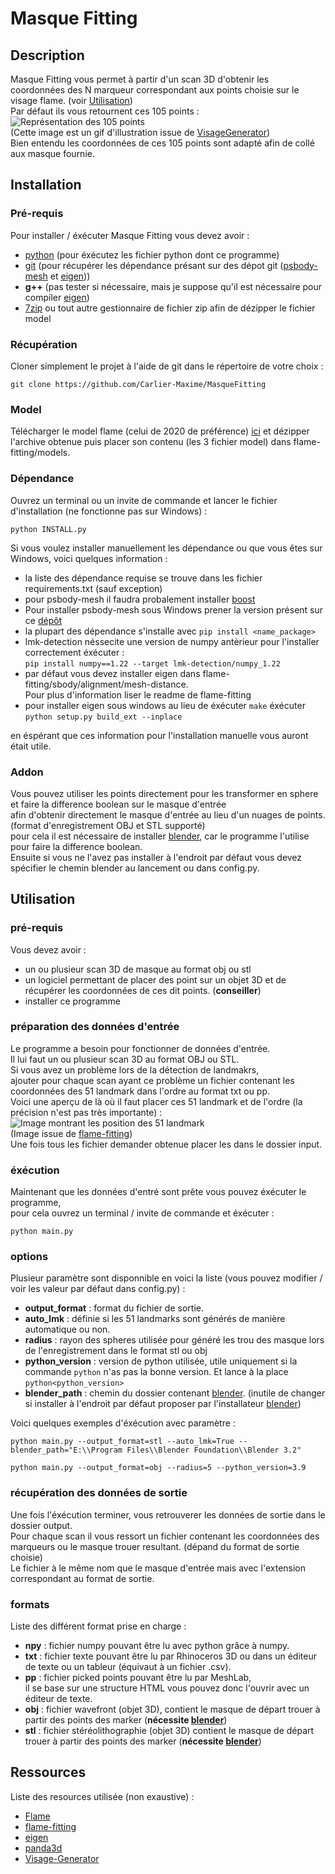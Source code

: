 # Masque Fitting

## Description

Masque Fitting vous permet à partir d'un scan 3D d'obtenir les coordonnées des N marqueur correspondant aux points choisie sur le visage flame. (voir [Utilisation](#utilisation)) <br>
Par défaut ils vous retournent ces 105 points : <br>
![Représentation des 105 points](105points.gif) <br>
(Cette image est un gif d'illustration issue de [VisageGenerator](https://github.com/Carlier-Maxime/Visage-Generator)) <br>
Bien entendu les coordonnées de ces 105 points sont adapté afin de collé aux masque fournie.


## Installation

### Pré-requis

Pour installer / éxécuter Masque Fitting vous devez avoir :
- [python](https://www.python.org/) (pour éxécutez les fichier python dont ce programme)
- [git](https://git-scm.com/) (pour récupérer les dépendance présant sur des dépot git ([psbody-mesh](https://github.com/MPI-IS/mesh) et [eigen](https://gitlab.com/libeigen/eigen)))
- **g++** (pas tester si nécessaire, mais je suppose qu'il est nécessaire pour compiler [eigen](https://gitlab.com/libeigen/eigen))
- [7zip](https://www.7-zip.org/download.html) ou tout autre gestionnaire de fichier zip afin de dézipper le fichier model

### Récupération

Cloner simplement le projet à l'aide de git dans le répertoire de votre choix :
```
git clone https://github.com/Carlier-Maxime/MasqueFitting
```

### Model

Télécharger le model flame (celui de 2020 de préférence) [ici](https://flame.is.tue.mpg.de/)
et dézipper l'archive obtenue puis placer son contenu (les 3 fichier model) dans flame-fitting/models.

### Dépendance

Ouvrez un terminal ou un invite de commande et lancer le fichier d'installation (ne fonctionne pas sur Windows) :
```
python INSTALL.py
```

Si vous voulez installer manuellement les dépendance ou que vous êtes sur Windows, voici quelques information : <br>

- la liste des dépendance requise se trouve dans les fichier requirements.txt (sauf exception)
- pour psbody-mesh il faudra probalement installer [boost](https://www.boost.org/)
- Pour installer psbody-mesh sous Windows prener la version présent sur ce [dépôt](https://github.com/johnbanq/mesh/tree/fix/MSVC_compilation)
- la plupart des dépendance s'installe avec ```pip install <name_package>```
- lmk-detection néssecite une version de numpy antèrieur pour l'installer correctement éxécuter :<br>
```pip install numpy==1.22 --target lmk-detection/numpy_1.22```
- par défaut vous devez installer eigen dans flame-fitting/sbody/alignment/mesh-distance. <br>
Pour plus d'information liser le readme de flame-fitting
- pour installer eigen sous windows au lieu de éxécuter ```make``` éxécuter
```python setup.py build_ext --inplace```

en éspérant que ces information pour l'installation manuelle vous auront était utile.

### Addon

Vous pouvez utiliser les points directement pour les transformer en sphere et faire la difference boolean sur le masque d'entrée <br>
afin d'obtenir directement le masque d'entrée au lieu d'un nuages de points. (format d'enregistrement OBJ et STL supporté) <br>
pour cela il est nécessaire de installer [blender](https://www.blender.org/), car le programme l'utilise pour faire la difference boolean. <br>
Ensuite si vous ne l'avez pas installer à l'endroit par défaut vous devez spécifier le chemin blender au lancement ou dans config.py. <br>

## Utilisation

### pré-requis

Vous devez avoir :
- un ou plusieur scan 3D de masque au format obj ou stl
- un logiciel permettant de placer des point sur un objet 3D et de récupérer les coordonnées de ces dit points. (**conseiller**)
- installer ce programme

### préparation des données d'entrée

Le programme a besoin pour fonctionner de données d'entrée. <br>
Il lui faut un ou plusieur scan 3D au format OBJ ou STL. <br>
Si vous avez un problème lors de la détection de landmakrs, <br>
ajouter pour chaque scan ayant ce problème un fichier contenant les coordonnées des 51 landmark dans l'ordre au format txt ou pp. <br>
Voici une aperçu de là où il faut placer ces 51 landmark et de l'ordre (la précision n'est pas très importante) : <br>
![Image montrant les position des 51 landmark](./flame-fitting/data/landmarks_51_annotated.png) <br>
(Image issue de [flame-fitting](https://github.com/Rubikplayer/flame-fitting)) <br>
Une fois tous les fichier demander obtenue placer les dans le dossier input.

### éxécution

Maintenant que les données d'entré sont prête vous pouvez éxécuter le programme, <br>
pour cela ouvrez un terminal / invite de commande et éxécuter :
```
python main.py
```

### options

Plusieur paramètre sont disponnible en voici la liste (vous pouvez modifier / voir les valeur par défaut dans config.py) :
- **output_format** : format du fichier de sortie.
- **auto_lmk** : définie si les 51 landmarks sont générés de manière automatique ou non.
- **radius** : rayon des spheres utilisée pour généré les trou des masque lors de l'enregistrement dans le format stl ou obj
- **python_version** : version de python utilisée, utile uniquement si la commande ```python``` n'as pas la bonne version. Et lance à la place ```python<python_version>```
- **blender_path** : chemin du dossier contenant [blender](https://www.blender.org/). (inutile de changer si installer à l'endroit par défaut proposer par l'installateur [blender](https://www.blender.org/))

Voici quelques exemples d'éxécution avec paramètre :
```
python main.py --output_format=stl --auto_lmk=True --blender_path="E:\\Program Files\\Blender Foundation\\Blender 3.2"
```
```
python main.py --output_format=obj --radius=5 --python_version=3.9
```

### récupération des données de sortie

Une fois l'éxécution terminer, vous retrouverer les données de sortie dans le dossier output. <br>
Pour chaque scan il vous ressort un fichier contenant les coordonnées des marqueurs ou le masque trouer resultant. (dépand du format de sortie choisie) <br>
Le fichier à le même nom que le masque d'entrée mais avec l'extension correspondant au format de sortie.

### formats

Liste des différent format prise en charge :
- **npy** : fichier numpy pouvant être lu avec python grâce à numpy.
- **txt** : fichier texte pouvant être lu par Rhinoceros 3D ou dans un éditeur de texte ou un tableur (équivaut à un fichier .csv).
- **pp** : fichier picked points pouvant être lu par MeshLab, <br> 
  il se base sur une structure HTML vous pouvez donc l'ouvrir avec un éditeur de texte.
- **obj** : fichier wavefront (objet 3D),  contient le masque de départ trouer à partir des points des marker (**nécessite [blender](https://www.blender.org/)**)
- **stl** : fichier stéréolithographie (objet 3D) contient le masque de départ trouer à partir des points des marker (**nécessite [blender](https://www.blender.org/)**)
  
## Ressources

Liste des resources utilisée (non exaustive) :
- [Flame](https://flame.is.tue.mpg.de/)
- [flame-fitting](https://github.com/Rubikplayer/flame-fitting)
- [eigen](https://gitlab.com/libeigen/eigen)
- [panda3d](https://www.panda3d.org/)
- [Visage-Generator](https://github.com/Carlier-Maxime/Visage-Generator)
